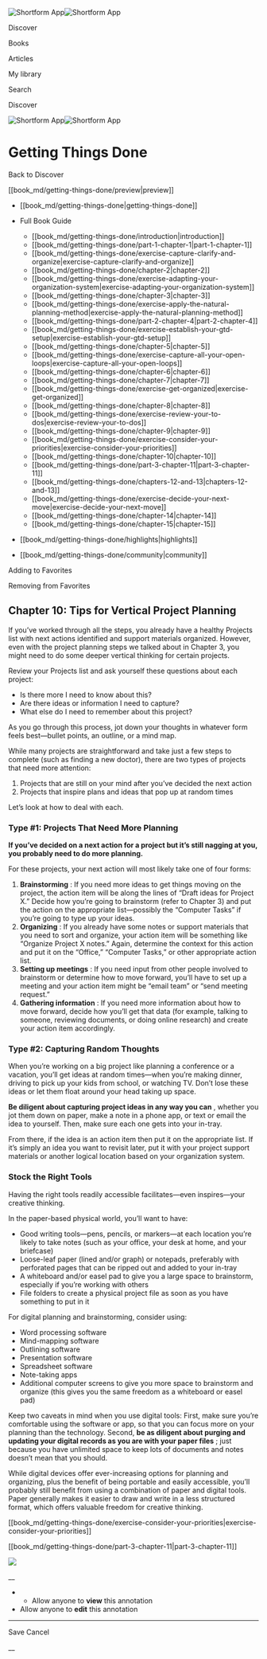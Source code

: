![Shortform App](/img/logo.36a2399e.svg)![Shortform App](/img/logo-dark.70c1b072.svg)

Discover

Books

Articles

My library

Search

Discover

![Shortform App](/img/logo.36a2399e.svg)![Shortform App](/img/logo-dark.70c1b072.svg)

# Getting Things Done

Back to Discover

[[book_md/getting-things-done/preview|preview]]

  * [[book_md/getting-things-done|getting-things-done]]
  * Full Book Guide

    * [[book_md/getting-things-done/introduction|introduction]]
    * [[book_md/getting-things-done/part-1-chapter-1|part-1-chapter-1]]
    * [[book_md/getting-things-done/exercise-capture-clarify-and-organize|exercise-capture-clarify-and-organize]]
    * [[book_md/getting-things-done/chapter-2|chapter-2]]
    * [[book_md/getting-things-done/exercise-adapting-your-organization-system|exercise-adapting-your-organization-system]]
    * [[book_md/getting-things-done/chapter-3|chapter-3]]
    * [[book_md/getting-things-done/exercise-apply-the-natural-planning-method|exercise-apply-the-natural-planning-method]]
    * [[book_md/getting-things-done/part-2-chapter-4|part-2-chapter-4]]
    * [[book_md/getting-things-done/exercise-establish-your-gtd-setup|exercise-establish-your-gtd-setup]]
    * [[book_md/getting-things-done/chapter-5|chapter-5]]
    * [[book_md/getting-things-done/exercise-capture-all-your-open-loops|exercise-capture-all-your-open-loops]]
    * [[book_md/getting-things-done/chapter-6|chapter-6]]
    * [[book_md/getting-things-done/chapter-7|chapter-7]]
    * [[book_md/getting-things-done/exercise-get-organized|exercise-get-organized]]
    * [[book_md/getting-things-done/chapter-8|chapter-8]]
    * [[book_md/getting-things-done/exercise-review-your-to-dos|exercise-review-your-to-dos]]
    * [[book_md/getting-things-done/chapter-9|chapter-9]]
    * [[book_md/getting-things-done/exercise-consider-your-priorities|exercise-consider-your-priorities]]
    * [[book_md/getting-things-done/chapter-10|chapter-10]]
    * [[book_md/getting-things-done/part-3-chapter-11|part-3-chapter-11]]
    * [[book_md/getting-things-done/chapters-12-and-13|chapters-12-and-13]]
    * [[book_md/getting-things-done/exercise-decide-your-next-move|exercise-decide-your-next-move]]
    * [[book_md/getting-things-done/chapter-14|chapter-14]]
    * [[book_md/getting-things-done/chapter-15|chapter-15]]
  * [[book_md/getting-things-done/highlights|highlights]]
  * [[book_md/getting-things-done/community|community]]



Adding to Favorites 

Removing from Favorites 

## Chapter 10: Tips for Vertical Project Planning

If you’ve worked through all the steps, you already have a healthy Projects list with next actions identified and support materials organized. However, even with the project planning steps we talked about in Chapter 3, you might need to do some deeper vertical thinking for certain projects.

Review your Projects list and ask yourself these questions about each project:

  * Is there more I need to know about this? 
  * Are there ideas or information I need to capture? 
  * What else do I need to remember about this project? 



As you go through this process, jot down your thoughts in whatever form feels best—bullet points, an outline, or a mind map.

While many projects are straightforward and take just a few steps to complete (such as finding a new doctor), there are two types of projects that need more attention:

  1. Projects that are still on your mind after you’ve decided the next action
  2. Projects that inspire plans and ideas that pop up at random times



Let’s look at how to deal with each.

### Type #1: Projects That Need More Planning

**If you’ve decided on a next action for a project but it’s still nagging at you, you probably need to do more planning.**

For these projects, your next action will most likely take one of four forms:

  1. **Brainstorming** : If you need more ideas to get things moving on the project, the action item will be along the lines of “Draft ideas for Project X.” Decide how you’re going to brainstorm (refer to Chapter 3) and put the action on the appropriate list—possibly the “Computer Tasks” if you’re going to type up your ideas. 
  2. **Organizing** : If you already have some notes or support materials that you need to sort and organize, your action item will be something like “Organize Project X notes.” Again, determine the context for this action and put it on the “Office,” “Computer Tasks,” or other appropriate action list.
  3. **Setting up meetings** : If you need input from other people involved to brainstorm or determine how to move forward, you’ll have to set up a meeting and your action item might be “email team” or “send meeting request.” 
  4. **Gathering information** : If you need more information about how to move forward, decide how you’ll get that data (for example, talking to someone, reviewing documents, or doing online research) and create your action item accordingly. 



### Type #2: Capturing Random Thoughts

When you’re working on a big project like planning a conference or a vacation, you’ll get ideas at random times—when you’re making dinner, driving to pick up your kids from school, or watching TV. Don’t lose these ideas or let them float around your head taking up space.

**Be diligent about capturing project ideas in any way you can** , whether you jot them down on paper, make a note in a phone app, or text or email the idea to yourself. Then, make sure each one gets into your in-tray.

From there, if the idea is an action item then put it on the appropriate list. If it’s simply an idea you want to revisit later, put it with your project support materials or another logical location based on your organization system.

### Stock the Right Tools

Having the right tools readily accessible facilitates—even inspires—your creative thinking.

In the paper-based physical world, you’ll want to have:

  * Good writing tools—pens, pencils, or markers—at each location you’re likely to take notes (such as your office, your desk at home, and your briefcase)
  * Loose-leaf paper (lined and/or graph) or notepads, preferably with perforated pages that can be ripped out and added to your in-tray
  * A whiteboard and/or easel pad to give you a large space to brainstorm, especially if you’re working with others
  * File folders to create a physical project file as soon as you have something to put in it



For digital planning and brainstorming, consider using:

  * Word processing software
  * Mind-mapping software
  * Outlining software
  * Presentation software
  * Spreadsheet software
  * Note-taking apps
  * Additional computer screens to give you more space to brainstorm and organize (this gives you the same freedom as a whiteboard or easel pad)



Keep two caveats in mind when you use digital tools: First, make sure you’re comfortable using the software or app, so that you can focus more on your planning than the technology. Second, **be as diligent about purging and updating your digital records as you are with your paper files** ; just because you have unlimited space to keep lots of documents and notes doesn’t mean that you should.

While digital devices offer ever-increasing options for planning and organizing, plus the benefit of being portable and easily accessible, you’ll probably still benefit from using a combination of paper and digital tools. Paper generally makes it easier to draw and write in a less structured format, which offers valuable freedom for creative thinking.

[[book_md/getting-things-done/exercise-consider-your-priorities|exercise-consider-your-priorities]]

[[book_md/getting-things-done/part-3-chapter-11|part-3-chapter-11]]

![](https://bat.bing.com/action/0?ti=56018282&Ver=2&mid=64521ba8-fa49-4445-a02f-3abec040c22a&sid=49fff5b0636c11eeb9c611038afc8668&vid=4a005010636c11ee80c703d4c4a7acd5&vids=0&msclkid=N&pi=0&lg=en-US&sw=800&sh=600&sc=24&nwd=1&tl=Shortform%20%7C%20Book&p=https%3A%2F%2Fwww.shortform.com%2Fapp%2Fbook%2Fgetting-things-done%2Fchapter-10&r=&lt=336&evt=pageLoad&sv=1&rn=100307)

__

  *   * Allow anyone to **view** this annotation
  * Allow anyone to **edit** this annotation



* * *

Save Cancel

__



